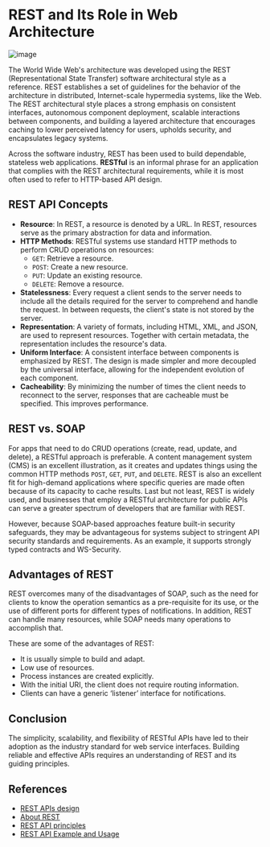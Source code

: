 # REST and Its Role in Web Architecture
![image](https://nordicapis.com/wp-content/uploads/Web-Service-What-is-REST-API-And-How-Does-it-Work-1024x576.png)



The World Wide Web's architecture was developed using the REST (Representational State Transfer) software architectural style as a reference. REST establishes a set of guidelines for the behavior of the architecture in distributed, Internet-scale hypermedia systems, like the Web. The REST architectural style places a strong emphasis on consistent interfaces, autonomous component deployment, scalable interactions between components, and building a layered architecture that encourages caching to lower perceived latency for users, upholds security, and encapsulates legacy systems.

Across the software industry, REST has been used to build dependable, stateless web applications. **RESTful** is an informal phrase for an application that complies with the REST architectural requirements, while it is most often used to refer to HTTP-based API design.

## REST API Concepts

- **Resource**: In REST, a resource is denoted by a URL. In REST, resources serve as the primary abstraction for data and information.
- **HTTP Methods**: RESTful systems use standard HTTP methods to perform CRUD operations on resources:
  - `GET`: Retrieve a resource.
  - `POST`: Create a new resource.
  - `PUT`: Update an existing resource.
  - `DELETE`: Remove a resource.
- **Statelessness**: Every request a client sends to the server needs to include all the details required for the server to comprehend and handle the request. In between requests, the client's state is not stored by the server.
- **Representation**: A variety of formats, including HTML, XML, and JSON, are used to represent resources. Together with certain metadata, the representation includes the resource's data.
- **Uniform Interface**: A consistent interface between components is emphasized by REST. The design is made simpler and more decoupled by the universal interface, allowing for the independent evolution of each component.
- **Cacheability**: By minimizing the number of times the client needs to reconnect to the server, responses that are cacheable must be specified. This improves performance.

## REST vs. SOAP

For apps that need to do CRUD operations (create, read, update, and delete), a RESTful approach is preferable. A content management system (CMS) is an excellent illustration, as it creates and updates things using the common HTTP methods `POST`, `GET`, `PUT`, and `DELETE`. REST is also an excellent fit for high-demand applications where specific queries are made often because of its capacity to cache results. Last but not least, REST is widely used, and businesses that employ a RESTful architecture for public APIs can serve a greater spectrum of developers that are familiar with REST.

However, because SOAP-based approaches feature built-in security safeguards, they may be advantageous for systems subject to stringent API security standards and requirements. As an example, it supports strongly typed contracts and WS-Security.

## Advantages of REST

REST overcomes many of the disadvantages of SOAP, such as the need for clients to know the operation semantics as a pre-requisite for its use, or the use of different ports for different types of notifications. In addition, REST can handle many resources, while SOAP needs many operations to accomplish that.

These are some of the advantages of REST:

- It is usually simple to build and adapt.
- Low use of resources.
- Process instances are created explicitly.
- With the initial URI, the client does not require routing information.
- Clients can have a generic ‘listener’ interface for notifications.

## Conclusion

The simplicity, scalability, and flexibility of RESTful APIs have led to their adoption as the industry standard for web service interfaces. Building reliable and effective APIs requires an understanding of REST and its guiding principles.

## References

- [REST APIs design](https://www.altexsoft.com/blog/rest-api-design/)
- [About REST](https://en.wikipedia.org/wiki/REST)
- [REST API principles](https://www.ibm.com/topics/rest-apis#:~:text=IBM-,What%20is%20a%20REST%20API%3F,transfer%20(REST)%20architectural%20style.
)
- [REST API Example and Usage](https://blog.postman.com/rest-api-examples/)
